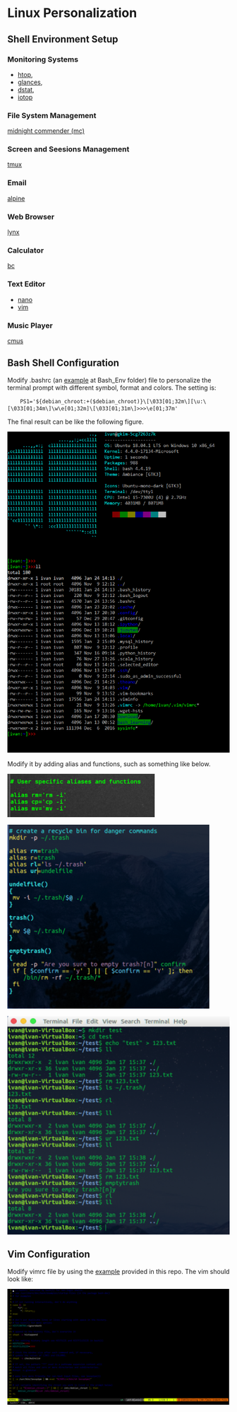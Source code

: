 # Linux Personalization

## Shell Environment Setup

### Monitoring Systems

* [htop](https://www.howtogeek.com/howto/ubuntu/using-htop-to-monitor-system-processes-on-linux/), 
* [glances](https://nicolargo.github.io/glances/), 
* [dstat](https://www.tecmint.com/dstat-monitor-linux-server-performance-process-memory-network/), 
* [iotop](https://www.tecmint.com/iotop-monitor-linux-disk-io-activity-per-process/)

### File System Management

[midnight commender (mc)](https://midnight-commander.org/)

### Screen and Seesions Management

[tmux](https://hackernoon.com/a-gentle-introduction-to-tmux-8d784c404340)

### Email

[alpine](https://alpinelinux.org/)

### Web Browser

[lynx](https://lynx.browser.org/)

### Calculator

[bc](https://www.gnu.org/software/bc/manual/html_mono/bc.html)

### Text Editor

* [nano](https://www.nano-editor.org/) 
* [vim](https://en.wikipedia.org/wiki/Vim_(text_editor))

### Music Player

[cmus](https://cmus.github.io/)



## Bash Shell Configuration
Modify .bashrc (an [example](./Bash_Env/.bashrc) at Bash_Env folder) file to personalize the terminal prompt with different symbol, format and colors. The setting is:
```shell
    PS1='${debian_chroot:+($debian_chroot)}\[\033[01;32m\][\u:\[\033[01;34m\]\w\e[01;32m]\[\033[01;31m\]>>>\e[01;37m'
```

The final result can be like the following figure.

<a><img src="./Bash_Env/four.png" alt="prompt"></a>

Modify it by adding alias and functions, such as something like below.

<a><img src="./Bash_Env/third.png" alt="alias"></a>

<a><img src="./Bash_Env/first.png" alt="recycle bin function"></a>

<a><img src="./Bash_Env/second.png" alt="recycle bin usage"></a>

## Vim Configuration
Modify vimrc file by using the [example](./Vim/vimrc) provided in this repo. The vim should look like:

<a><img src="./Vim/four.png" alt="alias"></a>
